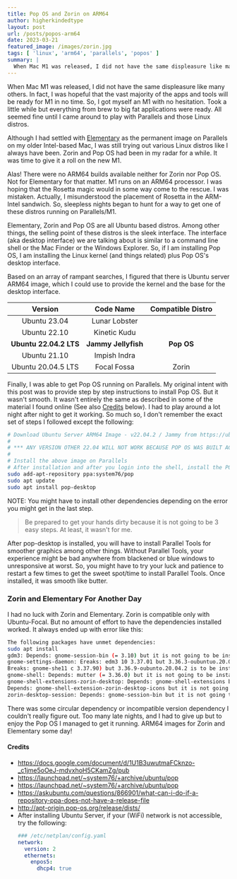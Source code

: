 ```yaml
---
title: Pop OS and Zorin on ARM64
author: higherkindedtype
layout: post
url: /posts/popos-arm64
date: 2023-03-21
featured_image: /images/zorin.jpg
tags: [ 'linux', 'arm64', 'parallels', 'popos' ]
summary: |
  When Mac M1 was released, I did not have the same displeasure like many others. In fact, I was hopeful that the vast majority of the apps and tools will be ready for M1 in no time. So, I got myself an M1 with no hesitation. Took a little while but everything from brew to big fat applications were ready. All seemed fine until I came around to play with Parallels and those Linux distros.
---
```


When Mac M1 was released, I did not have the same displeasure like many others. In fact, I was hopeful that the vast majority of the apps and tools will be ready for M1 in no time. So, I got myself an M1 with no hesitation. Took a little while but everything from brew to big fat applications were ready. All seemed fine until I came around to play with Parallels and those Linux distros.

Although I had settled with [Elementary](https://www.elementary.io) as the permanent image on Parallels on my older Intel-based Mac, I was still trying out various Linux distros like I always have been. Zorin and Pop OS had been in my radar for a while. It was time to give it a roll on the new M1.

Alas! There were no ARM64 builds available neither for Zorin nor Pop OS. Not for Elementary for that matter. M1 runs on an ARM64 processor. I was hoping that the Rosetta magic would in some way come to the rescue. I was mistaken. Actually, I misunderstood the placement of Rosetta in the ARM-Intel sandwich. So, sleepless nights began to hunt for a way to get one of these distros running on Parallels/M1.

Elementary, Zorin and Pop OS are all Ubuntu based distros. Among other things, the selling point of these distros is the sleek interface. The interface (aka desktop interface) we are talking about is similar to a command line shell or the Mac Finder or the Windows Explorer. So, if I am installing Pop OS, I am installing the Linux kernel (and things related) plus Pop OS's desktop interface.

Based on an array of rampant searches, I figured that there is Ubuntu server ARM64 image, which I could use to provide the kernel and the base for the desktop interface.

|        Version         |      Code Name      | Compatible Distro |
|:----------------------:|:-------------------:| :---------------: |
|      Ubuntu 23.04      |    Lunar Lobster    |                   |
|      Ubuntu 22.10      |    Kinetic Kudu     |                   |
| **Ubuntu 22.04.2 LTS**     | **Jammy Jellyfish**     |        **Pop OS**     |
|      Ubuntu 21.10      |    Impish Indra     |                   |
|   Ubuntu 20.04.5 LTS   |     Focal Fossa     |     Zorin         |

Finally, I was able to get Pop OS running on Parallels.  My original intent with this post was to provide step by step instructions to install Pop OS. But it wasn't smooth. It wasn't entirely the same as described in some of the material I found online (See also [Credits](#credit) below). I had to play around a lot night after night to get it working. So much so, I don't remember the exact set of steps I followed except the following:

```bash
# Download Ubuntu Server ARM64 Image - v22.04.2 / Jammy from https://ubuntu.com/download/server/arm
#
# *** ANY VERSION OTHER 22.04 WILL NOT WORK BECAUSE POP OS WAS BUILT AGAINST THE ABOVE VERSION OF UBUNTU ***
#
# Install the above image on Parallels
# After installation and after you login into the shell, install the POP OS desktop interface:
sudo add-apt-repository ppa:system76/pop
sudo apt update
sudo apt install pop-desktop
```

NOTE: You might have to install other dependencies depending on the error you might get in the last step.

> Be prepared to get your hands dirty because it is not going to be 3 easy steps. At least, it wasn't for me.

After pop-desktop is installed, you will have to install Parallel Tools for smoother graphics among other things. Without Parallel Tools, your experience might be bad anywhere from blackened or blue windows to unresponsive at worst. So, you might have to try your luck and patience to restart a few times to get the sweet spot/time to install Parallel Tools. Once installed, it was smooth like butter.

### Zorin and Elementary For Another Day

I had no luck with Zorin and Elementary. Zorin is compatible only with Ubuntu-Focal. But no amount of effort to have the dependencies installed worked. It always ended up with error like this:

```bash
The following packages have unmet dependencies:
sudo apt install
gdm3: Depends: gnome-session-bin (= 3.10) but it is not going to be installed
gnome-settings-daemon: Ereaks: edm3 10 3.37.01 but 3.36.3-oubuntuo.20.04.4 is to be installed 3.37.0) but
Breaks: gnome-she11 c 3.37.90) but 3.36.9-oubunto.20.04.2 is to be installed .280.09.150, 605t be 4,
gnome-shell: Depends: mutter (= 3.36.0) but it is not going to be installed
gnome-shell-extensions-zorin-desktop: Depends: gnome-shell-extensions but it is not going to be installed
Depends: gnome-shell-extension-zorin-desktop-icons but it is not going to be installed
zorin-desktop-session: Depends: gnome-session-bin but it is not going to be installed
```

There was some circular dependency or incompatible version dependency I couldn't really figure out. Too many late nights, and I had to give up but to enjoy the Pop OS I managed to get it running. ARM64 images for Zorin and Elementary some day!

#### Credits

- https://docs.google.com/document/d/1U1B3uwutmaFCknzo-_c1jme5oOeJ-mdvxhoH5CKamZg/pub
- https://launchpad.net/~system76/+archive/ubuntu/pop
- https://launchpad.net/~system76/+archive/ubuntu/pop
- https://askubuntu.com/questions/866901/what-can-i-do-if-a-repository-ppa-does-not-have-a-release-file
- http://apt-origin.pop-os.org/release/dists/
- After installing Ubuntu Server, if your (WiFi) network is not accessible, try the following:
  ```yaml
  ### /etc/netplan/config.yaml
  network:
    version: 2
    ethernets:
      enpos5:
        dhcp4: true
  ```
